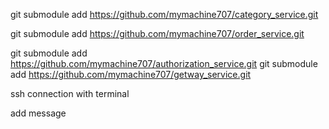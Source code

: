 git submodule add https://github.com/mymachine707/category_service.git

git submodule add https://github.com/mymachine707/order_service.git

git submodule add https://github.com/mymachine707/authorization_service.git
git submodule add https://github.com/mymachine707/getway_service.git


ssh connection with terminal

add message
